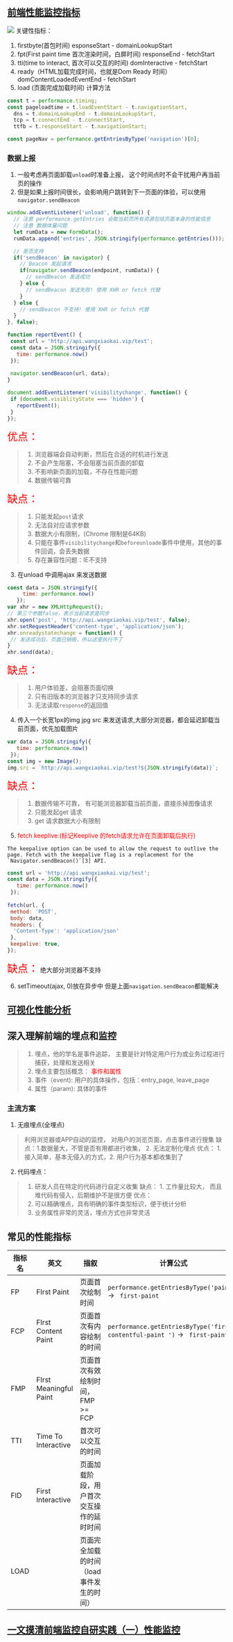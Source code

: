 
## [前端性能监控指标](https://github.com/Godiswill/blog/issues/19)
![](https://imgconvert.csdnimg.cn/aHR0cHM6Ly9yYXcuZ2l0aHVidXNlcmNvbnRlbnQuY29tL0dvZGlzd2lsbC9ibG9nL21hc3Rlci8wOCVFNSU4OSU4RCVFNyVBQiVBRiVFNSVCNyVBNSVFNyVBOCU4QiVFNSU4QyU5Ni90aW1lc3RhbXAtZGlhZ3JhbS5qcGc?x-oss-process=image/format,png)
关键性指标：
1. firstbyte(首包时间) esponseStart - domainLookupStart
2. fpt(First paint time 首次渲染时间，白屏时间) responseEnd - fetchStart
3. tti(time to interact, 首次可以交互的时间) domInteractive - fetchStart 
4. ready（HTML加载完成时间，也就是Dom Ready 时间） domContentLoadedEventEnd - fetchStart
5. load (页面完成加载时间)
计算方法
```javascript
const t = performance.timing;
const pageloadtime = t.loadEventStart - t.navigationStart,
  dns = t.domainLookupEnd - t.domainLookupStart,
  tcp = t.connectEnd - t.connectStart,
  ttfb = t.responseStart - t.navigationStart;
```

```javascript
const pageNav = performance.getEntriesByType('navigation')[0];
```

### 数据上报
1. 一般考虑再页面卸载`unload`时准备上报， 这个时间点时不会干扰用户再当前页的操作
2. 但是如果上报时间很长，会影响用户跳转到下一页面的体验，可以使用`navigator.sendBeacon`
```javascript
window.addEventListener('unload', function() {
  // 注意 performance.getEntries 会取当前页所有资源包括页面本身的性能信息
  // 注意 数据体量问题
  let rumData = new FormData();
  rumData.append('entries', JSON.stringify(performance.getEntries()));

  // 是否支持
  if('sendBeacon' in navigator) {
    // Beacon 发起请求
    if(navigator.sendBeacon(endpoint, rumData)) {
      // sendBeacon 发送成功
    } else {
      // sendBeacon 发送失败! 使用 XHR or fetch 代替
    }
  } else {
    // sendBeacon 不支持! 使用 XHR or fetch 代替
  }
}, false);
```
```js
function reportEvent() {
 const url = 'http://api.wangxiaokai.vip/test';
 const data = JSON.stringify({
   time: performance.now()
 });
 
 navigator.sendBeacon(url, data);
}

document.addEventListener('visibilitychange', function() {
 if (document.visiblityState === 'hidden') {
   reportEvent();
 }
});
```
<font color=red size=5>优点：</font>

> 1. 浏览器端会自动判断，然后在合适的时机进行发送
> 2. 不会产生阻塞，不会阻塞当前页面的卸载
> 3. 不影响新页面的加载，不存在性能问题
> 4. 数据传输可靠 

<font color=red size=5>缺点：</font>

> 1. 只能发起`post`请求
> 2. 无法自对应请求参数
> 3. 数据大小有限制，(Chrome 限制是64KB)
> 4. 只能在事件`visibilitychange`和`beforeunloade`事件中使用，其他的事件回调，会丢失数据
> 5. 存在兼容性问题：IE不支持
3. 在unload 中调用ajax 来发送数据
```js
const data = JSON.stringify({
     time: performance.now()
   });
var xhr = new XMLHttpRequest();
// 第三个参数false，表示当前请求是同步
xhr.open('post', 'http://api.wangxiaokai.vip/test', false);
xhr.setRequestHeader('content-type', 'application/json');
xhr.onreadystatechange = function() {
 // 发送成功后，页面已销毁，所以这里执行不了
}
xhr.send(data);
```
<font color=red size=5>缺点：</font>

> 1. 用户体验差，会阻塞页面切换
> 2. 只有旧版本的浏览器才只支持同步请求
> 3. 无法读取`response`的返回值
4. 传入一个长宽1px的img jpg src 来发送请求,大部分浏览器，都会延迟卸载当前页面，优先加载图片
```js
var data = JSON.stringify({
   time: performance.now()
 });
const img = new Image();
img.src = `http://api.wangxiaokai.vip/test?${JSON.stringify(data)}`;
```
<font color=red size=5>缺点：</font>

> 1. 数据传输不可靠， 有可能浏览器卸载当前页面，直接杀掉图像请求
> 2. 只能发起get 请求
> 3. get 请求数据大小有限制
5. <font color=red>fetch keeplive:(标记Keeplive 的fetch请求允许在页面卸载后执行)</font>
```en
The keepalive option can be used to allow the request to outlive the page. Fetch with the keepalive flag is a replacement for the `Navigator.sendBeacon()`[3] API.
```
```js
const url = 'http://api.wangxiaokai.vip/test';
const data = JSON.stringify({
   time: performance.now()
 });
 
fetch(url, {
 method: 'POST',
 body: data,
 headers: {
  'Content-Type': 'application/json'
 },
 keepalive: true,
});
```
<font color=red size=5>缺点：</font>
绝大部分浏览器不支持


6. setTimeout(ajax, 0)放在异步中
但是上面`navigation.sendBeacon`都能解决

## [可视化性能分析](https://github.com/Godiswill/blog/issues/24)

## 深入理解前端的埋点和监控
> 1. 埋点，他的学名是事件追踪， 主要是针对特定用户行为或业务过程进行捕获，处理和发送相关
> 2. 埋点主要包括概念： <font color="red">事件和属性</font>
> 3. 事件（event): 用户的具体操作，包括：entry_page, leave_page
> 4. 属性（param): 具体的事件

### 主流方案
1. 无痕埋点(全埋点)
> 利用浏览器或APP自动的监控， 对用户的浏览页面，点击事件进行搜集
> 缺点：1.数据量大，不管是否有用都进行收集， 2. 无法定制化埋点
> 优点： 1. 接入简单，基本无侵入的方式，2. 用户行为基本都收集到了

2. 代码埋点：
> 1. 研发人员在特定的代码进行自定义收集
> 缺点： 1. 工作量比较大， 而且堆代码有侵入，后期维护不是很方便
> 优点：
> 1. 可以精确埋点，具有明确的事件类型标识，便于统计分析
> 2. 业务属性非常的灵活，埋点方式也非常灵活

## 常见的性能指标
|  指标名   | 英文  | 描叙| 计算公式|
|  ----  | ----  |  ----  | ----  |
|  FP  | FIrst Paint  | 页面首次绘制时间  | `performance.getEntriesByType('paint')` -> ` first-paint`  |
|  FCP  | FIrst Content Paint  | 页面首次有内容绘制的时间  | `performance.getEntriesByType('first-contentful-paint ')` -> ` first-paint`  |
|  FMP  | FIrst Meaningful  Paint  | 页面首次有效绘制时间，FMP >= FCP  |   |
|  TTI  | Time To Interactive  | 首次可以交互的时间  |   |
|  FID  | First Interactive   | 页面加载阶段，用户首次交互操作的延时时间  |   |
|  LOAD  |    | 页面完全加载的时间（load 事件发生的时间）  |   |

## [一文摸清前端监控自研实践（一）性能监控](https://juejin.cn/post/7097157902862909471)
